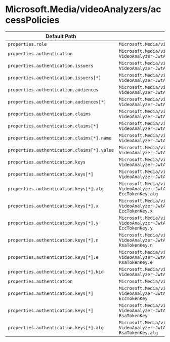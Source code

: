 # Microsoft.Media/videoAnalyzers/accessPolicies

| Default Path | Alias |
|---|---|
| `properties.role` | `Microsoft.Media/videoAnalyzers/accessPolicies/role` |
| `properties.authentication` | `Microsoft.Media/videoAnalyzers/accessPolicies/authentication.#Microsoft-VideoAnalyzer-JwtAuthentication` |
| `properties.authentication.issuers` | `Microsoft.Media/videoAnalyzers/accessPolicies/authentication.#Microsoft-VideoAnalyzer-JwtAuthentication.issuers` |
| `properties.authentication.issuers[*]` | `Microsoft.Media/videoAnalyzers/accessPolicies/authentication.#Microsoft-VideoAnalyzer-JwtAuthentication.issuers[*]` |
| `properties.authentication.audiences` | `Microsoft.Media/videoAnalyzers/accessPolicies/authentication.#Microsoft-VideoAnalyzer-JwtAuthentication.audiences` |
| `properties.authentication.audiences[*]` | `Microsoft.Media/videoAnalyzers/accessPolicies/authentication.#Microsoft-VideoAnalyzer-JwtAuthentication.audiences[*]` |
| `properties.authentication.claims` | `Microsoft.Media/videoAnalyzers/accessPolicies/authentication.#Microsoft-VideoAnalyzer-JwtAuthentication.claims` |
| `properties.authentication.claims[*]` | `Microsoft.Media/videoAnalyzers/accessPolicies/authentication.#Microsoft-VideoAnalyzer-JwtAuthentication.claims[*]` |
| `properties.authentication.claims[*].name` | `Microsoft.Media/videoAnalyzers/accessPolicies/authentication.#Microsoft-VideoAnalyzer-JwtAuthentication.claims[*].name` |
| `properties.authentication.claims[*].value` | `Microsoft.Media/videoAnalyzers/accessPolicies/authentication.#Microsoft-VideoAnalyzer-JwtAuthentication.claims[*].value` |
| `properties.authentication.keys` | `Microsoft.Media/videoAnalyzers/accessPolicies/authentication.#Microsoft-VideoAnalyzer-JwtAuthentication.keys` |
| `properties.authentication.keys[*]` | `Microsoft.Media/videoAnalyzers/accessPolicies/authentication.#Microsoft-VideoAnalyzer-JwtAuthentication.keys[*]` |
| `properties.authentication.keys[*].alg` | `Microsoft.Media/videoAnalyzers/accessPolicies/authentication.#Microsoft-VideoAnalyzer-JwtAuthentication.keys[*].#Microsoft-VideoAnalyzer-EccTokenKey.alg` |
| `properties.authentication.keys[*].x` | `Microsoft.Media/videoAnalyzers/accessPolicies/authentication.#Microsoft-VideoAnalyzer-JwtAuthentication.keys[*].#Microsoft-VideoAnalyzer-EccTokenKey.x` |
| `properties.authentication.keys[*].y` | `Microsoft.Media/videoAnalyzers/accessPolicies/authentication.#Microsoft-VideoAnalyzer-JwtAuthentication.keys[*].#Microsoft-VideoAnalyzer-EccTokenKey.y` |
| `properties.authentication.keys[*].n` | `Microsoft.Media/videoAnalyzers/accessPolicies/authentication.#Microsoft-VideoAnalyzer-JwtAuthentication.keys[*].#Microsoft-VideoAnalyzer-RsaTokenKey.n` |
| `properties.authentication.keys[*].e` | `Microsoft.Media/videoAnalyzers/accessPolicies/authentication.#Microsoft-VideoAnalyzer-JwtAuthentication.keys[*].#Microsoft-VideoAnalyzer-RsaTokenKey.e` |
| `properties.authentication.keys[*].kid` | `Microsoft.Media/videoAnalyzers/accessPolicies/authentication.#Microsoft-VideoAnalyzer-JwtAuthentication.keys[*].kid` |
| `properties.authentication` | `Microsoft.Media/videoAnalyzers/accessPolicies/authentication` |
| `properties.authentication.keys[*]` | `Microsoft.Media/videoAnalyzers/accessPolicies/authentication.#Microsoft-VideoAnalyzer-JwtAuthentication.keys[*].#Microsoft-VideoAnalyzer-EccTokenKey` |
| `properties.authentication.keys[*]` | `Microsoft.Media/videoAnalyzers/accessPolicies/authentication.#Microsoft-VideoAnalyzer-JwtAuthentication.keys[*].#Microsoft-VideoAnalyzer-RsaTokenKey` |
| `properties.authentication.keys[*].alg` | `Microsoft.Media/videoAnalyzers/accessPolicies/authentication.#Microsoft-VideoAnalyzer-JwtAuthentication.keys[*].#Microsoft-VideoAnalyzer-RsaTokenKey.alg` |

